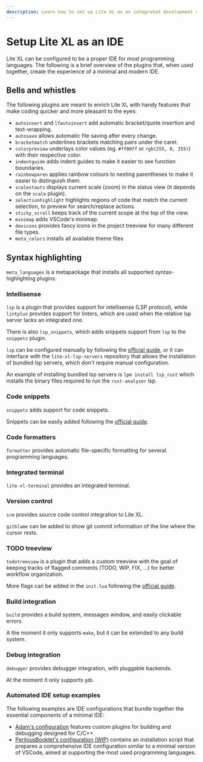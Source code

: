 ```yaml
---
description: Learn how to set up Lite XL as an integrated development environment.
---
```


# Setup Lite XL as an IDE

Lite XL can be configured to be a proper IDE for most programming languages.
The following is a brief overview of the plugins that, when used together, create the experience of a minimal and modern IDE.

## Bells and whistles
The following plugins are meant to enrich Lite XL with handy features that make coding quicker and more pleasant to the eyes:

- `autoinsert` and `lfautoinsert` add automatic bracket/quote insertion and text-wrapping.
- `autosave` allows automatic file saving after every change.
- `bracketmatch` underlines brackets matching pairs under the caret.
- `colorpreview` underlays color values (eg. `#ff00ff` or `rgb(255, 0, 255)`) with their respective color.
- `indentguide` adds indent guides to make it easier to see function boundaries.
- `rainbowparen` applies rainbow colours to nesting parentheses to make it easier to distinguish them.
- `scalestauts` displays current scale (zoom) in the status view (it depends on the `scale` plugin).
- `selectionhighlight` highlights regions of code that match the current selection, to preview for search/replace actions.
- `sticky_scroll` keeps track of the current scope at the top of the view.
- `minimap` adds VSCode's minimap.
- `devicons` provides fancy icons in the project treeview for many different file types.
- `meta_colors` installs all available theme files

## Syntax highlighting
`meta_languages` is a metapackage that installs all supported syntax-highlighting plugins.

### Intellisense
`lsp` is a plugin that provides support for intellisense (LSP protocol), while `lintplus` provides support for linters, which are used when the relative lsp server lacks an integrated one.

There is also `lsp_snippets`, which adds snippets support from `lsp` to the `snippets` plugin.

`lsp` can be configured manually by following the [official guide][3], or it can interface with the `lite-xl-lsp-servers` repository that allows the installation of bundled lsp servers, which don't require manual configuration.

An example of installing bundled lsp servers is `lpm install lsp_rust` which installs the binary files required to run the `rust-analyzer` lsp.

### Code snippets
`snippets` adds support for code snippets.

Snippets can be easily added following the [official guide][5].

### Code formatters
`formatter` provides automatic file-specific formatting for several programming languages.

### Integrated terminal
`lite-xl-terminal` provides an integrated terminal.

### Version control
`scm` provides source code control integration to Lite XL.

`gitblame` can be added to show git commit information of the line where the cursor rests.

### TODO treeview
`todotreeview` is a plugin that adds a custom treeview with the goal of keeping tracks of flagged comments (TODO, WIP, FIX, ...) for better workflow organization.

More flags can be added in the `init.lua` following the [official guide][4].

### Build integration
`build` provides a build system, messages window, and easily clickable errors.

A the moment it only supports `make`, but it can be extended to any build system.

### Debug integration
`debugger` provides debugger integration, with pluggable backends.

At the moment it only supports `gdb`.

### Automated IDE setup examples
The following examples are IDE configurations that bundle together the essential components of a minimal IDE:

- [Adam's configuration][1] features custom plugins for building and debugging designed for C/C++.
- [PerilousBooklet's configuration (WIP)][2] contains an installation script that prepares a comprehensive IDE configuration similar to a minimal version of VSCode, aimed at supporting the most used programming languages.

[1]: https://github.com/adamharrison/lite-xl-ide
[2]: https://github.com/PerilousBooklet/lite-xl-ide
[3]: https://github.com/lite-xl/lite-xl-lsp?tab=readme-ov-file#setting-a-lsp-server
[4]: https://github.com/drmargarido/TodoTreeView?tab=readme-ov-file#instructions
[5]: https://github.com/vqns/lite-xl-snippets?tab=readme-ov-file#usage
